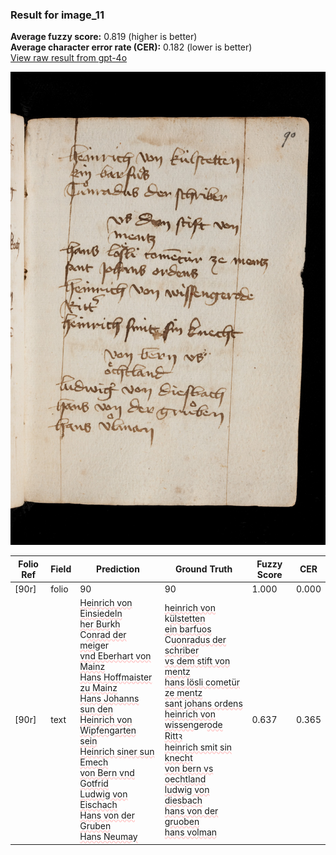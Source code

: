 ### Result for image_11
**Average fuzzy score:** 0.819 (higher is better)<br>**Average character error rate (CER):** 0.182 (lower is better)<br>[View raw result from gpt-4o](https://github.com/RISE-UNIBAS/humanities_data_benchmark/blob/main/results/2025-10-24/T0275/request_T0275_image_11.json)

<img src="https://github.com/RISE-UNIBAS/humanities_data_benchmark/blob/main/benchmarks/medieval_manuscripts/images/image_11.jpg?raw=true" alt="image_11" width="800px">

<style>
.diff { text-decoration: underline; text-decoration-color: #ffcccc; text-decoration-style: wavy; }
</style>

| Folio Ref | Field | Prediction | Ground Truth | Fuzzy Score | CER |
|-----------|-------|------------|--------------|-------------|-----|
| [90r] | folio | 90 | 90 | 1.000 | 0.000 |
| [90r] | text | <span class="diff">Heinrich von Einsiedeln<br>her Bur</span>k<span class="diff">h<br></span>C<span class="diff">onrad der mei</span>ger<span class="diff"><br>vnd Eberhart von<br>Mainz<br>Hans Hoffmaister zu Mainz<br>Hans Johanns sun den<br>Heinrich von Wipfen</span>g<span class="diff">arten<br>sein<br>Heinrich siner sun Emech<br>von Bern vnd<br>Gotfrid<br>Ludwi</span>g<span class="diff"> von Eischach<br>Hans von der Gruben<br>Hans Neumay</span> | <span class="diff">heinrich von </span>k<span class="diff">ülstetten<br> ein barfuos<br> </span>C<span class="diff">uonradus der schriber<br> vs dem stift von<br> mentz<br> hans lösli cometür ze mentz<br> sant johans ordens<br> heinrich von wissen</span>ger<span class="diff">ode<br> Rittꝛ <br> heinrich smit sin knecht<br> von bern vs oechtland<br> ludwi</span>g<span class="diff"> von diesbach<br> hans von der </span>g<span class="diff">ruoben<br> hans volman</span> | 0.637 | 0.365 |
